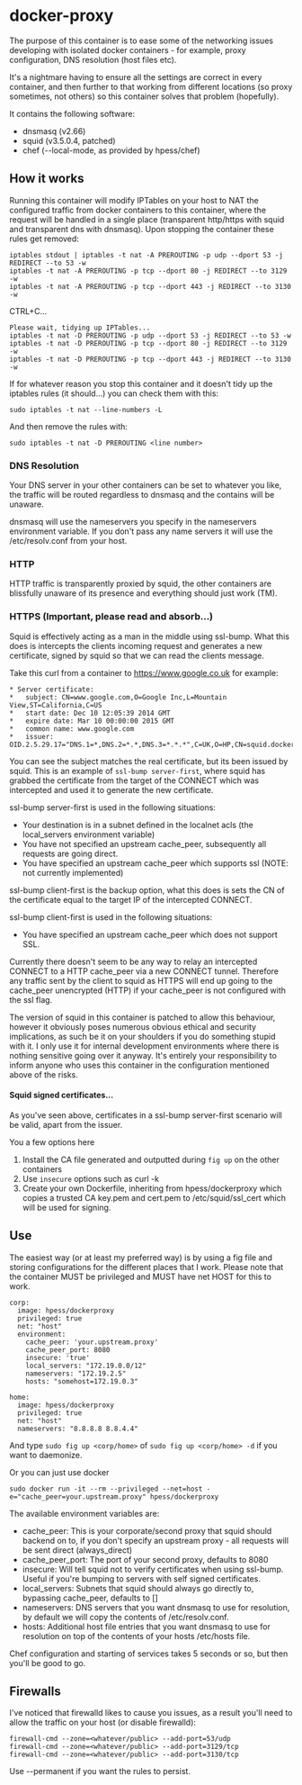 # docker-proxy
The purpose of this container is to ease some of the networking issues developing with isolated docker containers - for example, proxy configuration, DNS resolution (host files etc).

It's a nightmare having to ensure all the settings are correct in every container, and then further to that working from different locations (so proxy sometimes, not others) so this container solves that problem (hopefully).   

It contains the following software:
  - dnsmasq (v2.66)
  - squid (v3.5.0.4, patched)
  - chef (--local-mode, as provided by hpess/chef)

## How it works
Running this container will modify IPTables on your host to NAT the configured traffic from docker containers to this container, where the request will be handled in a single place (transparent http/https with squid and transparent dns with dnsmasq).  Upon stopping the container these rules get removed:
```
iptables stdout | iptables -t nat -A PREROUTING -p udp --dport 53 -j REDIRECT --to 53 -w
iptables -t nat -A PREROUTING -p tcp --dport 80 -j REDIRECT --to 3129 -w
iptables -t nat -A PREROUTING -p tcp --dport 443 -j REDIRECT --to 3130 -w
```
CTRL+C...
```
Please wait, tidying up IPTables...
iptables -t nat -D PREROUTING -p udp --dport 53 -j REDIRECT --to 53 -w
iptables -t nat -D PREROUTING -p tcp --dport 80 -j REDIRECT --to 3129 -w
iptables -t nat -D PREROUTING -p tcp --dport 443 -j REDIRECT --to 3130 -w
```
If for whatever reason you stop this container and it doesn't tidy up the iptables rules (it should...) you can check them with this:
```
sudo iptables -t nat --line-numbers -L
```
And then remove the rules with:
```
sudo iptables -t nat -D PREROUTING <line number>
```

### DNS Resolution
Your DNS server in your other containers can be set to whatever you like, the traffic will be routed regardless to dnsmasq and the contains will be unaware.

dnsmasq will use the nameservers you specify in the nameservers environment variable.  If you don't pass any name servers it will use the /etc/resolv.conf from your host.

### HTTP
HTTP traffic is transparently proxied by squid, the other containers are blissfully unaware of its presence and everything should just work (TM).

### HTTPS (Important, please read and absorb...)
Squid is effectively acting as a man in the middle using ssl-bump.  What this does is intercepts the clients incoming request and generates a new certificate, signed by squid so that we can read the clients message.  

Take this curl from a container to https://www.google.co.uk for example:
```
* Server certificate:
*   subject: CN=www.google.com,O=Google Inc,L=Mountain View,ST=California,C=US
*   start date: Dec 10 12:05:39 2014 GMT
*   expire date: Mar 10 00:00:00 2015 GMT
*   common name: www.google.com
*   issuer: OID.2.5.29.17="DNS.1=*,DNS.2=*.*,DNS.3=*.*.*",C=UK,O=HP,CN=squid.docker.local
```
You can see the subject matches the real certificate, but its been issued by squid.  This is an example of `ssl-bump server-first`, where squid has grabbed the certificate from the target of the CONNECT which was intercepted and used it to generate the new certificate.

ssl-bump server-first is used in the following situations:
  - Your destination is in a subnet defined in the localnet acls (the local_servers environment variable)
  - You have not specified an upstream cache_peer, subsequently all requests are going direct.
  - You have specified an upstream cache_peer which supports ssl (NOTE: not currently implemented)

ssl-bump client-first is the backup option, what this does is sets the CN of the certificate equal to the target IP of the intercepted CONNECT.

ssl-bump client-first is used in the following situations:
  - You have specified an upstream cache_peer which does not support SSL.

Currently there doesn't seem to be any way to relay an intercepted CONNECT to a HTTP cache_peer via a new CONNECT tunnel.  Therefore any traffic sent by the client to squid as HTTPS will end up going to the cache_peer unencrypted (HTTP) if your cache_peer is not configured with the ssl flag.

The version of squid in this container is patched to allow this behaviour, however it obviously poses numerous obvious ethical and security implications, as such be it on your shoulders if you do something stupid with it.  I only use it for internal development environments where there is nothing sensitive going over it anyway.  It's entirely your responsibility to inform anyone who uses this container in the configuration mentioned above of the risks.

#### Squid signed certificates...
As you've seen above, certificates in a ssl-bump server-first scenario will be valid, apart from the issuer.

You a few options here
  1. Install the CA file generated and outputted during `fig up` on the other containers
  2. Use `insecure` options such as curl -k
  3. Create your own Dockerfile, inheriting from hpess/dockerproxy which copies a trusted CA key.pem and cert.pem to /etc/squid/ssl_cert which will be used for signing.

## Use
The easiest way (or at least my preferred way) is by using a fig file and storing configurations for the different places that I work.  Please note that the container MUST be privileged and MUST have net HOST for this to work.
```
corp:
  image: hpess/dockerproxy
  privileged: true
  net: "host"
  environment:
    cache_peer: 'your.upstream.proxy'
    cache_peer_port: 8080
    insecure: 'true'
    local_servers: "172.19.0.0/12"
    nameservers: "172.19.2.5"
    hosts: "somehost=172.19.0.3"

home:
  image: hpess/dockerproxy
  privileged: true
  net: "host"
  nameservers: "8.8.8.8 8.8.4.4"
```
And type `sudo fig up <corp/home>` of `sudo fig up <corp/home> -d` if you want to daemonize.

Or you can just use docker
```
sudo docker run -it --rm --privileged --net=host -e="cache_peer=your.upstream.proxy" hpess/dockerproxy
```
The available environment variables are:
  - cache_peer: This is your corporate/second proxy that squid should backend on to, if you don't specify an upstream proxy - all requests will be sent direct (always_direct)
  - cache_peer_port: The port of your second proxy, defaults to 8080
  - insecure: Will tell squid not to verify certificates when using ssl-bump.  Useful if you're bumping to servers with self signed certificates.
  - local_servers: Subnets that squid should always go directly to, bypassing cache_peer, defaults to []
  - nameservers: DNS servers that you want dnsmasq to use for resolution, by default we will copy the contents of /etc/resolv.conf.
  - hosts: Additional host file entries that you want dnsmasq to use for resolution on top of the contents of your hosts /etc/hosts file.

Chef configuration and starting of services takes 5 seconds or so, but then you'll be good to go.

## Firewalls
I've noticed that firewalld likes to cause you issues, as a result you'll need to allow the traffic on your host (or disable firewalld):
```
firewall-cmd --zone=<whatever/public> --add-port=53/udp
firewall-cmd --zone=<whatever/public> --add-port=3129/tcp
firewall-cmd --zone=<whatever/public> --add-port=3130/tcp
```
Use --permanent if you want the rules to persist.
